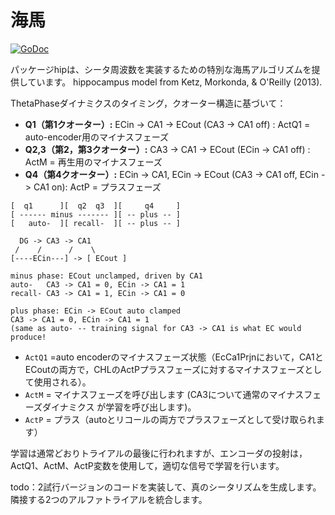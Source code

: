 # 海馬

[![GoDoc](https://godoc.org/github.com/emer/leabra/hip?status.svg)](https://godoc.org/github.com/emer/leabra/hip)

パッケージhipは、シータ周波数を実装するための特別な海馬アルゴリズムを提供しています。
hippocampus model from Ketz, Morkonda, & O'Reilly (2013).

ThetaPhaseダイナミクスのタイミング，クオーター構造に基づいて：

- **Q1（第1クオーター）:**   ECin -> CA1 -> ECout (CA3 -> CA1 off)  : ActQ1 = auto-encoder用のマイナスフェーズ
- **Q2,3（第2，第3クオーター）:** CA3 -> CA1 -> ECout  (ECin -> CA1 off) : ActM = 再生用のマイナスフェーズ
- **Q4（第4クオーター）:**   ECin -> CA1, ECin -> ECout (CA3 -> CA1 off, ECin -> CA1 on): ActP = プラスフェーズ

```
[  q1      ][  q2  q3  ][     q4     ]
[ ------ minus ------- ][ -- plus -- ]
[   auto-  ][ recall-  ][ -- plus -- ]

  DG -> CA3 -> CA1
 /    /      /    \
[----ECin---] -> [ ECout ]

minus phase: ECout unclamped, driven by CA1
auto-   CA3 -> CA1 = 0, ECin -> CA1 = 1
recall- CA3 -> CA1 = 1, ECin -> CA1 = 0

plus phase: ECin -> ECout auto clamped
CA3 -> CA1 = 0, ECin -> CA1 = 1
(same as auto- -- training signal for CA3 -> CA1 is what EC would produce!
```

- `ActQ1` =auto encoderのマイナスフェーズ状態（EcCa1Prjnにおいて，CA1とECoutの両方で，CHLのActPプラスフェーズに対するマイナスフェーズとして使用される）。
- `ActM` = マイナスフェーズを呼び出します (CA3について通常のマイナスフェーズダイナミクス が学習を呼び出します)。
- `ActP` = プラス（autoとリコールの両方でプラスフェーズとして受け取られます）

学習は通常どおりトライアルの最後に行われますが、エンコーダの投射は，ActQ1、ActM、ActP変数を使用して，適切な信号で学習を行います。

todo：2試行バージョンのコードを実装して、真のシータリズムを生成します。
隣接する2つのアルファトライアルを統合します。
